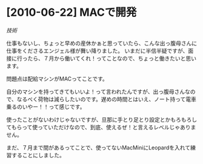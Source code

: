 # [2010-06-22] MACで開発
_技術_

仕事もないし、ちょっと早めの産休かぁと思っていたら、こんな出っ腹母さんに仕事をくださるエンジェル様が舞い降りました。
いまだに半信半疑ですが、面接に行ったら、７月から働いてくれ！ってことなので、ちょっと働きたいと思います。

問題点は配給マシンがMACってことです。

自分のマシンを持ってきてもいいよ！って言われたんですが、出っ腹母さんなので、なるべく荷物は減らしたいのです。遅めの時間とはいえ、ノート持って電車乗るのいやー！！って感じです。

使ったことがないわけじゃないですが、旦那に手とり足とり設定とかもろもろしてもらって使っていただけなので、到底、使えるぜ！と言えるレベルじゃありません。

まだ、７月まで間があるってことで、使ってないMacMiniにLeopardを入れて練習することにしました。

